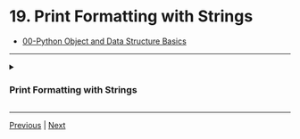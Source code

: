 #  19. Print Formatting with Strings

-   [00-Python Object and Data Structure Basics](https://docs.google.com/presentation/d/1lMiOnSVp1dbTOOLMXJXqDyUJz5-k7n-rVPgQtMj7wcA/edit#slide=id.g2586a91ea0_0_101)

---

<details>
  <summary><h3>Print Formatting with Strings</h3></summary>

![19.1_Print-Formatting-with-Strings.png](../imgs/19.1_Print-Formatting-with-Strings.png)
---
![19.2_Print-Formatting-with-Strings.png](../imgs/19.2_Print-Formatting-with-Strings.png)
---



-   [String Formatting for Printing](https://colab.research.google.com/drive/1_nnc3aTnTkPpNEWm2LWa_nyvh6OWqiAB#scrollTo=_f_sg_7KB-Nt&line=1&uniqifier=1)

```
print ('This is a string {}'.format("INSERTED"))

# This is a string INSERTED
```

```
print ("The {} {} {}".format('fox', 'brown', 'quick'))

# The fox brown quick
```

```
print ("The {2} {1} {0}".format('fox', 'brown', 'quick'))

# The quick brown fox
```

```
print ("The {0} {0} {0}".format('fox', 'brown', 'quick'))

# The fox fox fox
```

```
print ("The {q} {b} {f}".format(f = 'fox', b = 'brown', q = 'quick'))

# The quick brown fox
```


</details>

---
[Previous](./18_Strings-FAQ.md) | [Next](./20_Print-Formatting-FAQs.md)